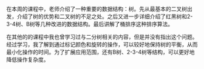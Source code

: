 在本周的课程中，老师介绍了一种重要的数据结构：树。先从最基本的二叉树出发，介绍了树的优势和二叉树的不足之处。之后又进一步详细介绍了红黑树和2-3-4树、B树等几种改进的数据结构。最后讲解了桶排序这种排序算法。

在其他的的课程中我也曾学习过与二分树相关的内容，但是并没有指出这个问题。经过学习，我了解到通过标记颜色和旋转的操作，可以较好地保持树的平衡，从而最小化操作的时间。为了扩展应用范围，还有B树、2-3-4树等结构，可以更好地降低操作复杂度。

